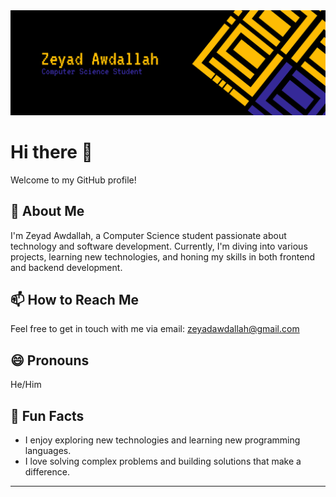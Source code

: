 <div style="text-align: center;">
  <img src="/MainCover.png" alt="cover"/>
</div>

# Hi there 👋

Welcome to my GitHub profile!

## 🌱 About Me
I'm Zeyad Awdallah, a Computer Science student passionate about technology and software development. Currently, I'm diving into various projects, learning new technologies, and honing my skills in both frontend and backend development.

## 📫 How to Reach Me
Feel free to get in touch with me via email: [zeyadawdallah@gmail.com](mailto:zeyadawdallah@gmail.com)

## 😄 Pronouns
He/Him

## 🌟 Fun Facts
- I enjoy exploring new technologies and learning new programming languages.
- I love solving complex problems and building solutions that make a difference.
---
